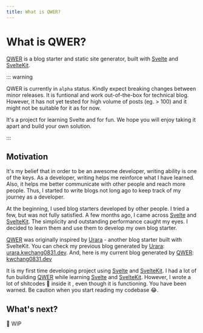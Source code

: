 ```yaml
---
title: What is QWER?
---
```


# What is QWER?

[QWER](https://github.com/kwchang0831/svelte-QWER) is a blog starter and static site generator, built with [Svelte](https://svelte.dev/) and [SvelteKit](https://kit.svelte.dev/).

::: warning

QWER is currently in `alpha` status. Kindly expect breaking changes between minor releases. It is funtional and work out-of-the-box for technical blog. However, it has not yet tested for high volume of posts (eg. > 100) and it might not be suitable for it as for now.

It's a project for learning Svelte and for fun. We hope you will enjoy taking it apart and build your own solution.

:::

## Motivation

It's my belief that in order to be an awesome developer, writing ability is one of the keys. As a developer, writing helps me reinforce what I have learned. Also, it helps me better communicate with other people and reach more people. Thus, I started to write blogs not long ago to keep track of my journey as a developer.

At the beginning, I used blog starters developed by other people. I tried a few, but was not fully satisfied. A few months ago, I came across [Svelte](https://svelte.dev/) and [SvelteKit](https://kit.svelte.dev/). The simplicity and outstanding performance caught my eyes. I decided to learn them and use them to develop my own blog starter.

[QWER](https://github.com/kwchang0831/svelte-QWER) was originally inspired by [Urara](https://github.com/importantimport/urara) - another blog starter built with SvelteKit. You can check my previous blog generated by [Urara](https://github.com/importantimport/urara): [urara.kwchang0831.dev](https://urara.kwchang0831.dev/). And, here is my current blog generated by [QWER](https://github.com/kwchang0831/svelte-QWER): [kwchang0831.dev](https://www.kwchang0831.dev)

It is my first time developing project using [Svelte](https://svelte.dev/) and [SvelteKit](https://kit.svelte.dev/). I had a lot of fun building [QWER](https://github.com/kwchang0831/svelte-QWER) while learning [Svelte](https://svelte.dev/) and [SvelteKit](https://kit.svelte.dev/). However, I wrote a lot of shitcodes 💩 inside it , even though it is functioning. You have been warned. Be caution when you start reading my codebase 😂.

## What's next?

🚧 WIP
